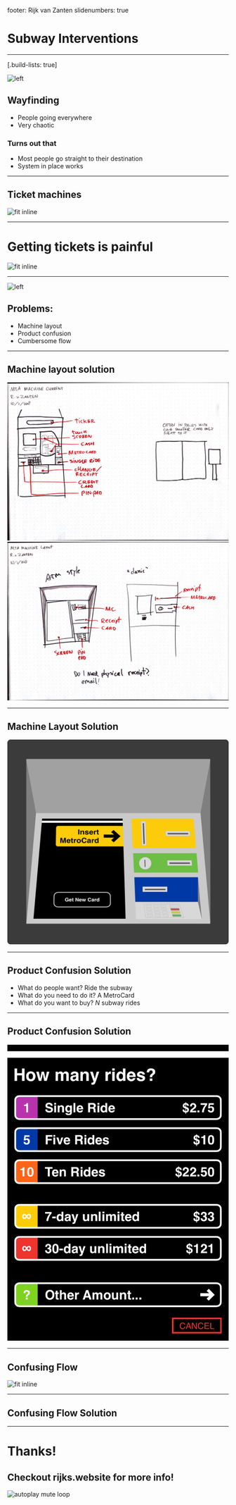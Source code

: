 footer: Rijk van Zanten
slidenumbers: true

# Subway Interventions

---
[.build-lists: true]

![left](https://static1.squarespace.com/static/55ababf2e4b064e8b6004ad2/55e3b9bbe4b0eacb0638102d/58c9ca0fcd0f6839cdd75cfb/1537298869091/02+Times+Square+Image.jpg?format=2500w)

## Wayfinding

* People going everywhere
* Very chaotic

### Turns out that

* Most people go straight to their destination
* System in place works

---

## Ticket machines

![fit inline](https://s7d2.scene7.com/is/image/TWCNews/mta_metrocard_vendingmachinejpg?wid=640)

---

# Getting tickets is painful

![fit inline](https://media.giphy.com/media/d5JGlZq2hdgeWOU5zs/giphy.gif)

---

![left](https://media.gettyimages.com/photos/metrocard-vending-machine-in-a-subway-station-in-new-york-new-york-picture-id869796512?k=6&m=869796512&s=612x612&w=0&h=ljfmRxi8HJw1i1EAckkk74Ii3z7nUB_zKTVDJKnw2As=)

## Problems:

* Machine layout
* Product confusion
* Cumbersome flow

---

## Machine layout solution

![fit inline](./sketches/low-fi-001.jpg) ![fit inline](./sketches/low-fi-004.jpg)

---

## Machine Layout Solution

![fit inline](./machine.png)

---

## Product Confusion Solution

* What do people want?
  Ride the subway
* What do you need to do it?
  A MetroCard
* What do you want to buy?
  _N_ subway rides

---

## Product Confusion Solution

![fit inline](./rides.png)

---

## Confusing Flow

![fit inline](https://rijks.website/assets/type-and-interaction/mta-flowchart.png)

---

## Confusing Flow Solution

---

# Thanks!

## Checkout rijks.website for more info!

![autoplay mute loop](https://www.youtube.com/watch?v=c-fZq73e4dk&t=117)
